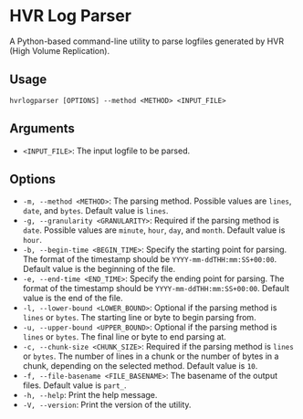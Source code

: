 # HVR Log Parser

A Python-based command-line utility to parse logfiles generated by HVR (High Volume Replication).

## Usage

```
hvrlogparser [OPTIONS] --method <METHOD> <INPUT_FILE>
```

## Arguments

* `<INPUT_FILE>`: The input logfile to be parsed.

## Options

* `-m, --method <METHOD>`: The parsing method. Possible values are `lines`, `date`, and `bytes`. Default value is `lines`.
* `-g, --granularity <GRANULARITY>`: Required if the parsing method is `date`. Possible values are `minute`, `hour`, `day`, and `month`. Default value is `hour`.
* `-b, --begin-time <BEGIN_TIME>`: Specify the starting point for parsing. The format of the timestamp should be `YYYY-mm-ddTHH:mm:SS+00:00`. Default value is the beginning of the file.
* `-e, --end-time <END_TIME>`: Specify the ending point for parsing. The format of the timestamp should be `YYYY-mm-ddTHH:mm:SS+00:00`. Default value is the end of the file.
* `-l, --lower-bound <LOWER_BOUND>`: Optional if the parsing method is `lines` or `bytes`. The starting line or byte to begin parsing from.
* `-u, --upper-bound <UPPER_BOUND>`: Optional if the parsing method is `lines` or `bytes`. The final line or byte to end parsing at.
* `-c, --chunk-size <CHUNK_SIZE>`: Required if the parsing method is `lines` or `bytes`. The number of lines in a chunk or the number of bytes in a chunk, depending on the selected method. Default value is `10`.
* `-f, --file-basename <FILE_BASENAME>`: The basename of the output files. Default value is `part_`.
* `-h, --help`: Print the help message.
* `-V, --version`: Print the version of the utility.
